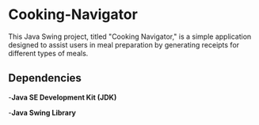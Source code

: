 # Cooking-Navigator

This Java Swing project, titled "Cooking Navigator," is a simple application designed to assist users in meal preparation by generating receipts for different types of meals. 

## Dependencies
-**Java SE Development Kit (JDK)**

-**Java Swing Library**
